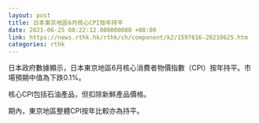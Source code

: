 ```yaml
---
layout: post
title: 日本東京地區6月核心CPI按年持平
date: 2021-06-25 08:22:12.000000000 +08:00
link: https://news.rthk.hk/rthk/ch/component/k2/1597616-20210625.htm
categories: rthk
---
```


日本政府數據顯示，日本東京地區6月核心消費者物價指數（CPI）按年持平。市場預期中值為下跌0.1%。

核心CPI包括石油產品，但扣除新鮮產品價格。

期內，東京地區整體CPI按年比較亦為持平。
